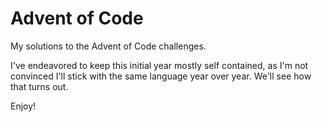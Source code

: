 # Advent of Code

My solutions to the Advent of Code challenges.

I've endeavored to keep this initial year mostly self contained, as I'm not convinced I'll stick with the same language year over year. We'll see how that turns out.

Enjoy!